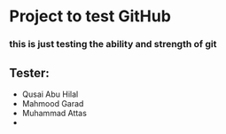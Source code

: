# Project to test GitHub

### this is just testing the ability and strength of git

## Tester:
* Qusai Abu Hilal
* Mahmood Garad
* Muhammad Attas
* 
